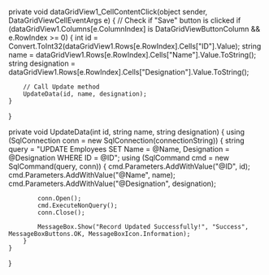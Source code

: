 private void dataGridView1_CellContentClick(object sender, DataGridViewCellEventArgs e)
{
    // Check if "Save" button is clicked
    if (dataGridView1.Columns[e.ColumnIndex] is DataGridViewButtonColumn && e.RowIndex >= 0)
    {
        int id = Convert.ToInt32(dataGridView1.Rows[e.RowIndex].Cells["ID"].Value);
        string name = dataGridView1.Rows[e.RowIndex].Cells["Name"].Value.ToString();
        string designation = dataGridView1.Rows[e.RowIndex].Cells["Designation"].Value.ToString();

        // Call Update method
        UpdateData(id, name, designation);
    }
}

private void UpdateData(int id, string name, string designation)
{
    using (SqlConnection conn = new SqlConnection(connectionString))
    {
        string query = "UPDATE Employees SET Name = @Name, Designation = @Designation WHERE ID = @ID";
        using (SqlCommand cmd = new SqlCommand(query, conn))
        {
            cmd.Parameters.AddWithValue("@ID", id);
            cmd.Parameters.AddWithValue("@Name", name);
            cmd.Parameters.AddWithValue("@Designation", designation);

            conn.Open();
            cmd.ExecuteNonQuery();
            conn.Close();

            MessageBox.Show("Record Updated Successfully!", "Success", MessageBoxButtons.OK, MessageBoxIcon.Information);
        }
    }
}